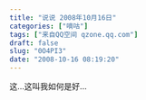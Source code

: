 ```yaml
---
title: "说说 2008年10月16日"
categories: ["嘀咕"]
tags: ["来自QQ空间 qzone.qq.com"]
draft: false
slug: "0O4PI3"
date: "2008-10-16 08:19:20"
---
```


这...这叫我如何是好...
